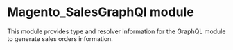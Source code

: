 # Magento_SalesGraphQl module

This module provides type and resolver information for the GraphQL module to generate sales orders information.
